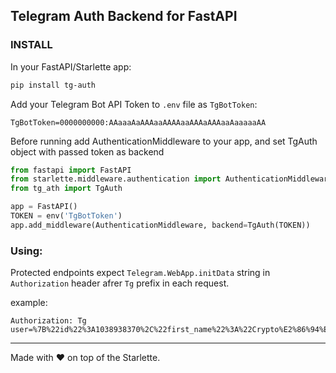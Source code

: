 ## Telegram Auth Backend for FastAPI

### INSTALL

In your FastAPI/Starlette app:
```bash
pip install tg-auth
```

Add your Telegram Bot API Token to `.env` file as `TgBotToken`:
```dotenv
TgBotToken=0000000000:AAaaaAaAAAaaAAAAaaAAAaAAAaaAaaaaaAA
```

Before running add AuthenticationMiddleware to your app, and set TgAuth object with passed token as backend
```python
from fastapi import FastAPI
from starlette.middleware.authentication import AuthenticationMiddleware
from tg_ath import TgAuth

app = FastAPI()
TOKEN = env('TgBotToken')
app.add_middleware(AuthenticationMiddleware, backend=TgAuth(TOKEN))
```

### Using:
Protected endpoints expect `Telegram.WebApp.initData` string in `Authorization` header afrer `Tg` prefix in each request.

example:
```
Authorization: Tg user=%7B%22id%22%3A1038938370%2C%22first_name%22%3A%22Crypto%E2%86%94%EF%B8%8FFiat%22%2C%22last_name%22%3A%22%F0%9F%92%B5%F0%9F%92%B6%F0%9F%92%B3%22%2C%22username%22%3A%22ex212%22%2C%22language_code%22%3A%22en%22%2C%22allows_write_to_pm%22%3Atrue%7D&chat_instance=-6786124926491770465&chat_type=sender&auth_date=1729138692&hash=32e367eb6019007fdb2bd8f9a08628fb14ebc737df4a0dad3ecd2910b342f488 
```

---
Made with ❤ on top of the Starlette.
